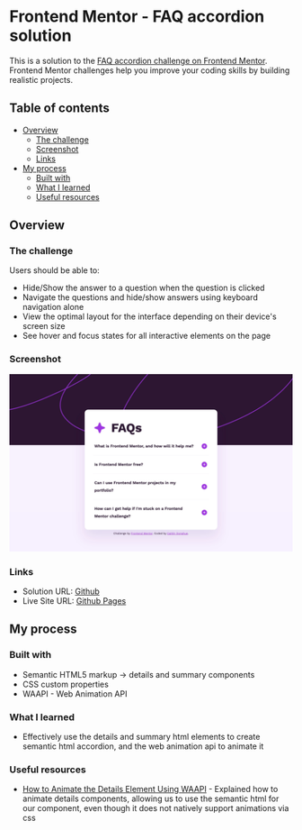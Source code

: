 # Frontend Mentor - FAQ accordion solution

This is a solution to the [FAQ accordion challenge on Frontend Mentor](https://www.frontendmentor.io/challenges/faq-accordion-wyfFdeBwBz). Frontend Mentor challenges help you improve your coding skills by building realistic projects.

## Table of contents

- [Overview](#overview)
  - [The challenge](#the-challenge)
  - [Screenshot](#screenshot)
  - [Links](#links)
- [My process](#my-process)
  - [Built with](#built-with)
  - [What I learned](#what-i-learned)
  - [Useful resources](#useful-resources)

## Overview

### The challenge

Users should be able to:

- Hide/Show the answer to a question when the question is clicked
- Navigate the questions and hide/show answers using keyboard navigation alone
- View the optimal layout for the interface depending on their device's screen size
- See hover and focus states for all interactive elements on the page

### Screenshot

![](./screenshot.jpg)

### Links

- Solution URL: [Github](https://github.com/Donahuec/frontend-mentor-faq-accordion)
- Live Site URL: [Github Pages](https://donahuec.github.io/frontend-mentor-faq-accordion/)

## My process

### Built with

- Semantic HTML5 markup -> details and summary components
- CSS custom properties
- WAAPI - Web Animation API

### What I learned

- Effectively use the details and summary html elements to create semantic html accordion, and the web animation api to animate it

### Useful resources

- [How to Animate the Details Element Using WAAPI](https://css-tricks.com/how-to-animate-the-details-element-using-waapi/) - Explained how to animate details components, allowing us to use the semantic html for our component, even though it does not natively support animations via css
